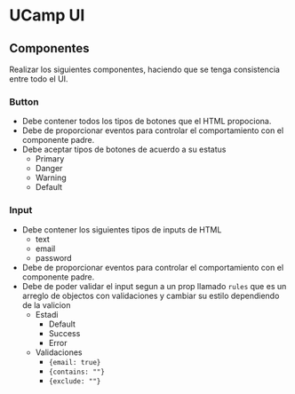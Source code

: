 # UCamp UI

## Componentes

Realizar los siguientes componentes, haciendo que se tenga consistencia entre todo el UI.

### Button

- Debe contener todos los tipos de botones que el HTML propociona.
- Debe de proporcionar eventos para controlar el comportamiento con el componente padre.
- Debe aceptar tipos de botones de acuerdo a su estatus
  - Primary
  - Danger
  - Warning
  - Default

### Input

- Debe contener los siguientes tipos de inputs de HTML
  - text
  - email
  - password
- Debe de proporcionar eventos para controlar el comportamiento con el componente padre.
- Debe de poder validar el input segun a un prop llamado `rules` que es un arreglo de objectos con validaciones y cambiar su estilo dependiendo de la valicion
  - Estadi
    - Default
    - Success
    - Error
  - Validaciones
    - `{email: true}`
    - `{contains: ""}`
    - `{exclude: ""}`
